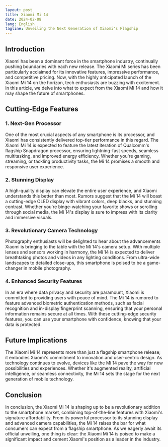 ```yaml
---
layout: post
title: Xiaomi Mi 14
date: 2024-02-08
lang: English
tagline: Unveiling the Next Generation of Xiaomi's Flagship
---
```


## Introduction

Xiaomi has been a dominant force in the smartphone industry, continually pushing boundaries with each new release. The Xiaomi Mi series has been particularly acclaimed for its innovative features, impressive performance, and competitive pricing. Now, with the highly anticipated launch of the Xiaomi Mi 14 on the horizon, tech enthusiasts are buzzing with excitement. In this article, we delve into what to expect from the Xiaomi Mi 14 and how it may shape the future of smartphones.

## Cutting-Edge Features

### 1. Next-Gen Processor

One of the most crucial aspects of any smartphone is its processor, and Xiaomi has consistently delivered top-tier performance in this regard. The Xiaomi Mi 14 is expected to feature the latest iteration of Qualcomm's flagship Snapdragon processor, ensuring lightning-fast speeds, seamless multitasking, and improved energy efficiency. Whether you're gaming, streaming, or tackling productivity tasks, the Mi 14 promises a smooth and responsive user experience.

### 2. Stunning Display

A high-quality display can elevate the entire user experience, and Xiaomi understands this better than most. Rumors suggest that the Mi 14 will boast a cutting-edge OLED display with vibrant colors, deep blacks, and stunning contrast. Whether you're binge-watching your favorite shows or scrolling through social media, the Mi 14's display is sure to impress with its clarity and immersive visuals.

### 3. Revolutionary Camera Technology

Photography enthusiasts will be delighted to hear about the advancements Xiaomi is bringing to the table with the Mi 14's camera setup. With multiple lenses and sensors working in harmony, the Mi 14 is expected to deliver breathtaking photos and videos in any lighting conditions. From ultra-wide landscapes to detailed close-ups, this smartphone is poised to be a game-changer in mobile photography.

### 4. Enhanced Security Features

In an era where data privacy and security are paramount, Xiaomi is committed to providing users with peace of mind. The Mi 14 is rumored to feature advanced biometric authentication methods, such as facial recognition and in-display fingerprint scanning, ensuring that your personal information remains secure at all times. With these cutting-edge security features, you can use your smartphone with confidence, knowing that your data is protected.

## Future Implications

The Xiaomi Mi 14 represents more than just a flagship smartphone release; it embodies Xiaomi's commitment to innovation and user-centric design. As technology continues to evolve, devices like the Mi 14 pave the way for new possibilities and experiences. Whether it's augmented reality, artificial intelligence, or seamless connectivity, the Mi 14 sets the stage for the next generation of mobile technology.

## Conclusion

In conclusion, the Xiaomi Mi 14 is shaping up to be a revolutionary addition to the smartphone market, combining top-of-the-line features with Xiaomi's signature affordability. From its powerful processor to its stunning display and advanced camera capabilities, the Mi 14 raises the bar for what consumers can expect from a flagship smartphone. As we eagerly await its official unveiling, one thing is clear: the Xiaomi Mi 14 is poised to make a significant impact and cement Xiaomi's position as a leader in the industry.

